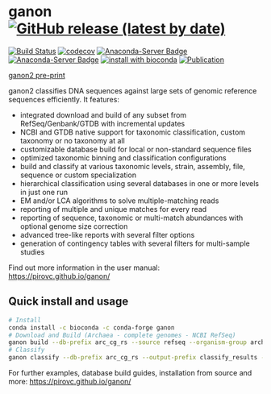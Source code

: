 # ganon [![GitHub release (latest by date)](https://img.shields.io/github/v/release/pirovc/ganon)](https://github.com/pirovc/ganon)

[![Build Status](https://app.travis-ci.com/pirovc/ganon.svg?token=q6Nfx8pLHh8hV3hLz3Pq&branch=master)](https://app.travis-ci.com/pirovc/ganon) [![codecov](https://codecov.io/gh/pirovc/ganon/branch/master/graph/badge.svg)](https://codecov.io/gh/pirovc/ganon) [![Anaconda-Server Badge](https://anaconda.org/bioconda/ganon/badges/downloads.svg)](https://anaconda.org/bioconda/ganon) [![Anaconda-Server Badge](https://anaconda.org/bioconda/ganon/badges/platforms.svg)](https://anaconda.org/bioconda/ganon) [![install with bioconda](https://img.shields.io/badge/install%20with-bioconda-brightgreen.svg?style=flat)](http://bioconda.github.io/recipes/ganon/README.html) [![Publication](https://img.shields.io/badge/DOI-10.1101%2F406017-blue)](https://dx.doi.org/10.1093/bioinformatics/btaa458)

[ganon2 pre-print](https://www.biorxiv.org/content/10.1101/2023.12.07.570547)

ganon2 classifies DNA sequences against large sets of genomic reference sequences efficiently. It features:

- integrated download and build of any subset from RefSeq/Genbank/GTDB with incremental updates
- NCBI and GTDB native support for taxonomic classification, custom taxonomy or no taxonomy at all
- customizable database build for local or non-standard sequence files
- optimized taxonomic binning and classification configurations
- build and classify at various taxonomic levels, strain, assembly, file, sequence or custom specialization
- hierarchical classification using several databases in one or more levels in just one run
- EM and/or LCA algorithms to solve multiple-matching reads
- reporting of multiple and unique matches for every read
- reporting of sequence, taxonomic or multi-match abundances with optional genome size correction
- advanced tree-like reports with several filter options
- generation of contingency tables with several filters for multi-sample studies

Find out more information in the user manual: https://pirovc.github.io/ganon/

## Quick install and usage

```sh
# Install
conda install -c bioconda -c conda-forge ganon
# Download and Build (Archaea - complete genomes - NCBI RefSeq)
ganon build --db-prefix arc_cg_rs --source refseq --organism-group archaea --complete-genomes --threads 24
# Classify
ganon classify --db-prefix arc_cg_rs --output-prefix classify_results --paired-reads my_reads.1.fq.gz my_reads.2.fq.gz --threads 24
```

For further examples, database build guides, installation from source and more: https://pirovc.github.io/ganon/